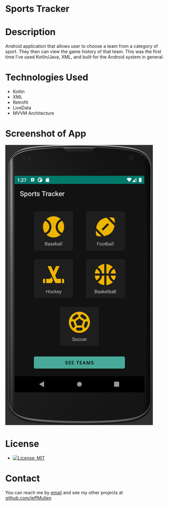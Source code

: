 # Sports Tracker

# Description
Android application that allows user to choose a team from a category of sport.  They then can view the game history of that team.  This was the first time I've used Kotlin/Java, XML, and built for the Android system in general.

# Technologies Used
* Kotlin
* XML
* Retrofit
* LiveData
* MVVM Architecture

# Screenshot of App
![Mobile View](./screenshots/mobile-view.png)

# License
* [![License: MIT](https://img.shields.io/badge/License-MIT-yellow.svg)](https://opensource.org/licenses/MIT)

# Contact
You can reach me by [email](mailto:jeffmullendev@gmail.com) and see my other projects at [github.com/jeffMullen](https://github.com/jeffMullen)